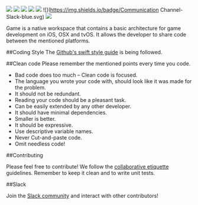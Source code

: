 ![](https://rawgit.com/JuIioCesar/Game/develop/Game/art.scnassets/RepositoryAssets/GameBanner.png)
![](https://travis-ci.org/JuIioCesar/Game.svg?branch=develop)
![](https://img.shields.io/badge/release-unreleased-red.svg)
![](https://img.shields.io/badge/Carthage-uncompatible-red.svg)
![](https://img.shields.io/badge/Cocoapods-uncompatible-red.svg)
![](https://img.shields.io/badge/Communication Channel-Slack-blue.svg)
![](https://img.shields.io/badge/Twitter-juiiocesar-blue.svg)

Game is a native workspace that contains a basic architecture for game development on iOS, OSX and tvOS. It allows the developer to share code between the mentioned platforms.

##Coding Style
The [Github's swift style guide](https://github.com/github/swift-style-guide) is being followed.

##Clean code
Please remember the mentioned points every time you code.

* Bad code does too much – Clean code is focused.
* The language you wrote your code with, should look like it was made for the problem.
* It should not be redundant.
* Reading your code should be a pleasant task.
* Can be easily extended by any other developer.
* It should have minimal dependencies.
* Smaller is better.
* It should be expressive.
* Use descriptive variable names.
* Never Cut-and-paste code.
* Omit needless code!

##Contributing

Please feel free to contribute! We follow the [collaborative etiquette](http://git.io/col) guidelines. 
Remember to keep it clean and to write unit tests.

##Slack

Join the [Slack community](https://swift-game.herokuapp.com) and interact with other contributors! 
